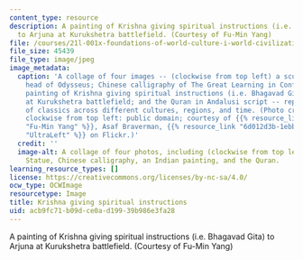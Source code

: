 ```yaml
---
content_type: resource
description: A painting of Krishna giving spiritual instructions (i.e. Bhagavad Gita)
  to Arjuna at Kurukshetra battlefield. (Courtesy of Fu-Min Yang)
file: /courses/21l-001x-foundations-of-world-culture-i-world-civilizations-and-texts-fall-2011/acb9fc71b09dce0ad19939b986e3fa28_21L-001xf11-th.jpg
file_size: 45439
file_type: image/jpeg
image_metadata:
  caption: 'A collage of four images -- (clockwise from top left) a sculpture of the
    head of Odysseus; Chinese calligraphy of The Great Learning in Confucianism; a
    painting of Krishna giving spiritual instructions (i.e. Bhagavad Gita) to Arjuna
    at Kurukshetra battlefield; and the Quran in Andalusi script -- representing selections
    of classics across different cultures, regions, and time. (Photo credits, also
    clockwise from top left: public domain; courtesy of {{% resource_link "66e3cc31-8c2f-4fb2-9e9e-ff07aa720f82"
    "Fu-Min Yang" %}}, Asaf Braverman, {{% resource_link "6d012d3b-1ebb-4c56-bfff-2b5c7b0f9c0f"
    "UltraLeft" %}} on Flickr.)'
  credit: ''
  image-alt: A collage of four photos, including (clockwise from top left) a Greek
    Statue, Chinese calligraphy, an Indian painting, and the Quran.
learning_resource_types: []
license: https://creativecommons.org/licenses/by-nc-sa/4.0/
ocw_type: OCWImage
resourcetype: Image
title: Krishna giving spiritual instructions
uid: acb9fc71-b09d-ce0a-d199-39b986e3fa28
---
```

A painting of Krishna giving spiritual instructions (i.e. Bhagavad Gita) to Arjuna at Kurukshetra battlefield. (Courtesy of Fu-Min Yang)